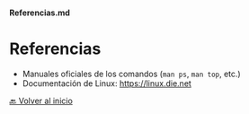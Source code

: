 #### Referencias.md 

# Referencias

- Manuales oficiales de los comandos (`man ps`, `man top`, etc.)  
- Documentación de Linux: https://linux.die.net  


[🔙 Volver al inicio](https://github.com/HoracioGG/Monitorizacion/blob/main/README.md)
